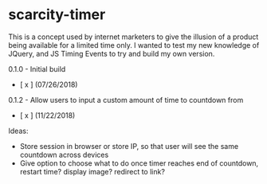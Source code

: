 # scarcity-timer
This is a concept used by internet marketers to give the illusion of a product being available for a limited time only. I wanted to test my new knowledge of JQuery, and JS Timing Events to try and build my own version.

0.1.0 - Initial build
- [ x ] (07/26/2018)

0.1.2 - Allow users to input a custom amount of time to countdown from
- [ x ] (11/22/2018)







Ideas:
- Store session in browser or store IP, so that user will see the same countdown across devices
- Give option to choose what to do once timer reaches end of countdown, restart time? display image? redirect to link?
